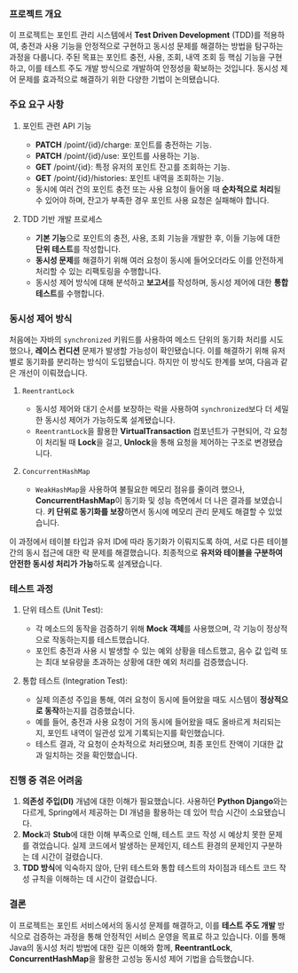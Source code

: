 ### 프로젝트 개요
이 프로젝트는 포인트 관리 시스템에서 **Test Driven Development** (TDD)를 적용하여, 충전과 사용 기능을 안정적으로
구현하고 동시성 문제를 해결하는 방법을 탐구하는 과정을 다룹니다. 주된 목표는 포인트 충전, 사용, 조회, 내역 조회 등 핵심
기능을 구현하고, 이를 테스트 주도 개발 방식으로 개발하여 안정성을 확보하는 것입니다. 동시성 제어 문제를 효과적으로
해결하기 위한 다양한 기법이 논의됐습니다.


### 주요 요구 사항

1. 포인트 관련 API 기능
   - **PATCH** /point/{id}/charge: 포인트를 충전하는 기능.
   - **PATCH** /point/{id}/use: 포인트를 사용하는 기능.
   - **GET** /point/{id}: 특정 유저의 포인트 잔고를 조회하는 기능.
   - **GET** /point/{id}/histories: 포인트 내역을 조회하는 기능.
   - 동시에 여러 건의 포인트 충전 또는 사용 요청이 들어올 때 **순차적으로 처리**될 수 있어야 하며, 잔고가 부족한 경우 포인트
    사용 요청은 실패해야 합니다.

2. TDD 기반 개발 프로세스
   - **기본 기능**으로 포인트의 충전, 사용, 조회 기능을 개발한 후, 이들 기능에 대한 **단위 테스트**를 작성합니다.
   - **동시성 문제**를 해결하기 위해 여러 요청이 동시에 들어오더라도 이를 안전하게 처리할 수 있는 리팩토링을 수행합니다.
   - 동시성 제어 방식에 대해 분석하고 **보고서**를 작성하며, 동시성 제어에 대한 **통합 테스트**를 수행합니다.


### 동시성 제어 방식

처음에는 자바의 `synchronized` 키워드를 사용하여 메소드 단위의 동기화 처리를 시도했으나, **레이스 컨디션** 문제가 발생할
가능성이 확인됐습니다. 이를 해결하기 위해 유저 별로 동기화를 분리하는 방식이 도입됐습니다. 하지만 이 방식도 한계를
보여, 다음과 같은 개선이 이뤄졌습니다.

1. `ReentrantLock`
   - 동시성 제어와 대기 순서를 보장하는 락을 사용하여 `synchronized`보다 더 세밀한 동시성 제어가 가능하도록 설계됐습니다.
   - `ReentrantLock`을 활용한 **VirtualTransaction** 컴포넌트가 구현되어, 각 요청이 처리될 때 **Lock**을 걸고,
    **Unlock**을 통해 요청을 제어하는 구조로 변경됐습니다.

2. `ConcurrentHashMap`
   - `WeakHashMap`을 사용하여 불필요한 메모리 점유를 줄이려 했으나, **ConcurrentHashMap**이 동기화 및 성능 측면에서 더
    나은 결과를 보였습니다. **키 단위로 동기화를 보장**하면서 동시에 메모리 관리 문제도 해결할 수 있었습니다.

이 과정에서 테이블 타입과 유저 ID에 따라 동기화가 이뤄지도록 하여, 서로 다른 테이블 간의 동시 접근에 대한 락 문제를
해결했습니다. 최종적으로 **유저와 테이블을 구분하여 안전한 동시성 처리가 가능**하도록 설계됐습니다.


### 테스트 과정

1. 단위 테스트 (Unit Test):
   - 각 메소드의 동작을 검증하기 위해 **Mock 객체**를 사용했으며, 각 기능이 정상적으로 작동하는지를 테스트했습니다.
   - 포인트 충전과 사용 시 발생할 수 있는 예외 상황을 테스트했고, 음수 값 입력 또는 최대 보유량을 초과하는 상황에 대한
    예외 처리를 검증했습니다.

2. 통합 테스트 (Integration Test):
   - 실제 의존성 주입을 통해, 여러 요청이 동시에 들어왔을 때도 시스템이 **정상적으로 동작**하는지를 검증했습니다.
   - 예를 들어, 충전과 사용 요청이 거의 동시에 들어왔을 때도 올바르게 처리되는지, 포인트 내역이 일관성 있게 기록되는지를
    확인했습니다.
   - 테스트 결과, 각 요청이 순차적으로 처리됐으며, 최종 포인트 잔액이 기대한 값과 일치하는 것을 확인했습니다.


### 진행 중 겪은 어려움

1. **의존성 주입(DI)** 개념에 대한 이해가 필요했습니다. 사용하던 **Python Django**와는 다르게, Spring에서 제공하는 DI
  개념을 활용하는 데 있어 학습 시간이 소요됐습니다.
2. **Mock**과 **Stub**에 대한 이해 부족으로 인해, 테스트 코드 작성 시 예상치 못한 문제를 겪었습니다. 실제 코드에서
  발생하는 문제인지, 테스트 환경의 문제인지 구분하는 데 시간이 걸렸습니다.
3. **TDD 방식**에 익숙하지 않아, 단위 테스트와 통합 테스트의 차이점과 테스트 코드 작성 규칙을 이해하는 데 시간이
  걸렸습니다.


### 결론

이 프로젝트는 포인트 서비스에서의 동시성 문제를 해결하고, 이를 **테스트 주도 개발** 방식으로 검증하는 과정을 통해
안정적인 서비스 운영을 목표로 하고 있습니다. 이를 통해 Java의 동시성 처리 방법에 대한 깊은 이해와 함께,
**ReentrantLock**, **ConcurrentHashMap**을 활용한 고성능 동시성 제어 기법을 습득했습니다.
